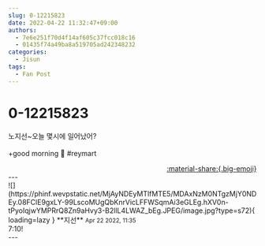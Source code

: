 ```yaml
---
slug: 0-12215823
date: 2022-04-22 11:32:47+09:00
authors:
  - 7e6e251f70d4f14af605c37fcc018c16
  - 01435f74a49ba8a519705ad242348232
categories:
  - Jisun
tags:
  - Fan Post
---
```


# 0-12215823

<div class="post-container" markdown="1">
<div class="content-container md-sidebar__scrollwrap" markdown="1">

노지선~오늘 몇시에 일어났어?<br><br>+good morning 🌄 \#reymart

</div>
</div>

<div style="text-align: right;" markdown="1">
<a href="https://weverse.io/fromis9/fanpost/0-12215823" style="text-align: right;">:material-share:{.big-emoji}</a>
</div>
---

<div class="comments-container md-sidebar__scrollwrap" markdown="1">
<div class="comment" markdown="1">
<div class='id-container' markdown="1">
![](https://phinf.wevpstatic.net/MjAyNDEyMTlfMTE5/MDAxNzM0NTgzMjY0NDEy.08FClE9gxLY-99LscoMUgQbKnrVicLFFWSqmAi3eGLEg.hXV0n-tPyoIqjwYMPRrQ8Zn9aHvy3-B2llL4LWAZ_bEg.JPEG/image.jpg?type=s72){ loading=lazy }
**<span class="artist">지선</span>** <small>Apr 22 2022, 11:35</small><br>
</div>
<div class='comment-body' markdown="1">
7:10!
</div>
</div>
</div>
---
